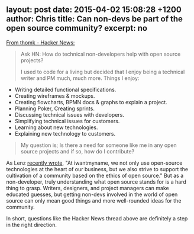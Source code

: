 layout: post
date: 2015-04-02 15:08:28 +1200
author: Chris
title: Can non-devs be part of the open source community?
excerpt: no
----

[From thomk - Hacker News:](https://news.ycombinator.com/item?id=9307255)

> Ask HN: How do technical non-developers help with open source projects?
> 
> I used to code for a living but decided that I enjoy being a technical writer and PM much, much more. Things I enjoy:
> 
  * Writing detailed functional specifications.
  * Creating wireframes & mockups.
  * Creating flowcharts, BPMN docs & graphs to explain a project.
  * Planning Poker, Creating sprints.
  * Discussing technical issues with developers.
  * Simplifying technical issues for customers.
  * Learning about new technologies.
  * Explaining new technology to customers.
> 
> My question is; Is there a need for someone like me in any open source projects and if so, how do I contribute?

As Lenz [recently wrote](https://iwantmyname.com/blog/2015/03/does-open-source-contribute-to-a-more-open-society.html), "At iwantmyname, we not only use open-source technologies at the heart of our business, but we also strive to support the cultivation of a community based on the ethics of open source." But as a non-developer, truly understanding what open source stands for is a hard thing to grasp. Writers, designers, and project managers can make educated guesses, but getting non-devs involved in the world of open source can only mean good things and more well-rounded ideas for the community. 

In short, questions like the Hacker News thread above are definitely a step in the right direction. 
